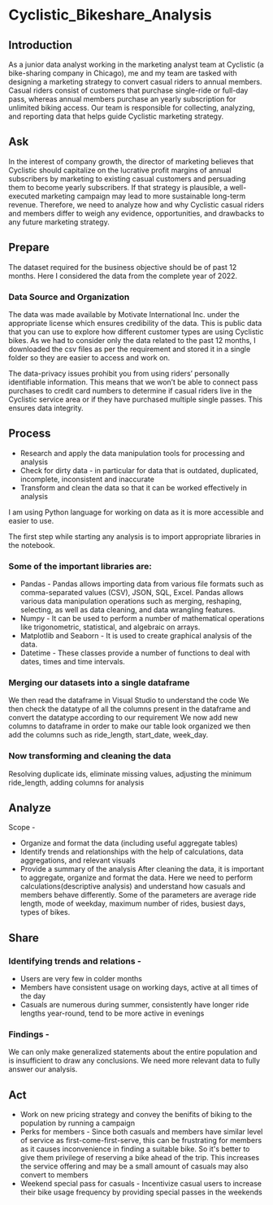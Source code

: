  # Cyclistic_Bikeshare_Analysis
## Introduction
As a junior data analyst working in the marketing analyst team at Cyclistic (a bike-sharing company in Chicago), me and my team are tasked with designing a marketing strategy to convert casual riders to annual members. Casual riders consist of customers that purchase single-ride or full-day pass, whereas annual members purchase an yearly subscription for unlimited biking access. Our team is responsible for collecting, analyzing, and reporting data that helps guide Cyclistic marketing strategy.

## Ask
In the interest of company growth, the director of marketing believes that Cyclistic should capitalize on the lucrative profit margins of annual subscribers by marketing to existing casual customers and persuading them to become yearly subscribers. If that strategy is plausible, a well-executed marketing campaign may lead to more sustainable long-term revenue. Therefore, we need to analyze how and why Cyclistic casual riders and members differ to weigh any evidence, opportunities, and drawbacks to any future marketing strategy.

## Prepare
The dataset required for the business objective should be of past 12 months. Here I considered the data from the complete year of 2022.
### Data Source and Organization
The data was made available by Motivate International Inc. under the appropriate license which ensures credibility of the data. This is public data that you can use to explore how different customer types are using Cyclistic bikes.
As we had to consider only the data related to the past 12 months, I downloaded the csv files as per the requirement and stored it in a single folder so they are easier to access and work on.

The data-privacy issues prohibit you from using riders’ personally identifiable information. This means that we won’t be able to connect pass purchases to credit card numbers to determine if casual riders live in the Cyclistic service area or if they have purchased multiple single passes. This ensures data integrity.

## Process
* Research and apply the data manipulation tools for processing and analysis
* Check for dirty data - in particular for data that is outdated, duplicated, incomplete, inconsistent and inaccurate
* Transform and clean the data so that it can be worked effectively in analysis

I am using Python language for working on data as it is more accessible and easier to use.

The first step while starting any analysis is to import appropriate libraries in the notebook.

### Some of the important libraries are:
* Pandas - Pandas allows importing data from various file formats such as comma-separated values (CSV), JSON, SQL, Excel. Pandas allows various data manipulation operations such as merging, 
         reshaping, selecting, as well as data cleaning, and data wrangling features.
* Numpy - It can be used to perform a number of mathematical operations like trigonometric, statistical, and algebraic on arrays.
* Matplotlib and Seaborn - It is used to create graphical analysis of the data.
* Datetime - These classes provide a number of functions to deal with dates, times and time intervals.

### Merging our datasets into a single dataframe
We then read the dataframe in Visual Studio to understand the code
We then check the datatype of all the columns present in the dataframe and convert the datatype according to our requirement
We now add new columns to dataframe in order to make our table look organized
we then add the columns such as ride_length, start_date, week_day.

### Now transforming and cleaning the data
Resolving duplicate ids, eliminate missing values, adjusting the minimum ride_length, adding columns for analysis

## Analyze
Scope -
* Organize and format the data (including useful aggregate tables)
* Identify trends and relationships with the help of calculations, data aggregations, and relevant visuals
* Provide a summary of the analysis
After cleaning the data, it is important to aggregate, organize and format the data. Here we need to perform calculations(descriptive analysis) and understand how casuals and members behave differently. Some of the parameters are average ride length, mode of weekday, maximum number of rides, busiest days, types of bikes.

## Share
### Identifying trends and relations - 
* Users are very few in colder months
* Members have consistent usage on working days, active at all times of the day
* Casuals are numerous during summer, consistently have longer ride lengths year-round, tend to be more active in evenings

### Findings - 
We can only make generalized statements about the entire population and is insufficient to draw any conclusions. We need more relevant data to fully answer our analysis. 

## Act
* Work on new pricing strategy and convey the benifits of biking to the population by running a campaign
* Perks for members - Since both casuals and members have similar level of service as first-come-first-serve, this can be frustrating for members as it causes inconvenience in finding a suitable bike. So it's better to give them privilege of reserving a bike ahead of the trip. This increases the service offering and may be a small amount of casuals may also convert to members
* Weekend special pass for casuals - Incentivize casual users to increase their bike usage frequency by providing special passes in the weekends
